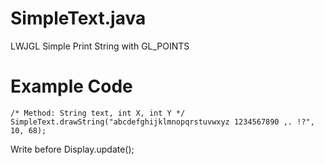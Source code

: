 # SimpleText.java
LWJGL Simple Print String with GL_POINTS

Example Code
=====

	/* Method: String text, int X, int Y */
	SimpleText.drawString("abcdefghijklmnopqrstuvwxyz 1234567890 ,. !?", 10, 68);

Write before Display.update();
